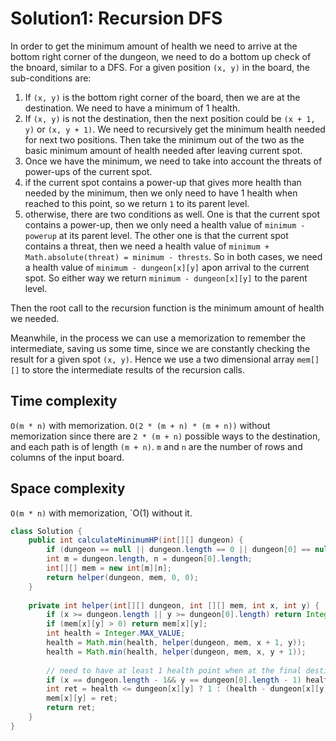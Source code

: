 # Solution1: Recursion DFS

In order to get the minimum amount of health we need to arrive at the bottom right corner of the dungeon, we need to do a bottom up check of the bnoard, similar to a DFS. For a given position `(x, y)` in the board, the sub-conditions are:  
1. If `(x, y)` is the bottom right corner of the board, then we are at the destination. We need to have a minimum of 1 health.  
2. If `(x, y)` is not the destination, then the next position could be `(x + 1, y)` or `(x, y + 1)`. We need to recursively get the minimum health needed for next two positions. Then take the minimum out of the two as the basic minimum amount of health needed after leaving current spot.  
3. Once we have the minimum, we need to take into account the threats of power-ups of the current spot. 
  1. if the current spot contains a power-up that gives more health than needed by the minimum, then we only need to have 1 health when reached to this point, so we return `1` to its parent level.  
  2. otherwise, there are two conditions as well. One is that the current spot contains a power-up, then we only need a health value of `minimum - powerup` at its parent level. The other one is that the current spot contains a threat, then we need a health value of `minimum + Math.absolute(threat) = minimum - thrests`. So in both cases, we need a health value of `minimum - dungeon[x][y]` apon arrival to the current spot. So either way we return `minimum - dungeon[x][y]` to the parent level.  
  
Then the root call to the recursion function is the minimum amount of health we needed. 

Meanwhile, in the process we can use a memorization to remember the intermediate, saving us some time, since we are constantly checking the result for a given spot `(x, y)`. Hence we use a two dimensional array `mem[][]` to store the intermediate results of the recursion calls. 

## Time complexity

`O(m * n)` with memorization. `O(2 * (m + n) * (m + n))` without memorization since there are `2 * (m + n)` possible ways to the destination, and each path is of length `(m + n)`. `m` and `n` are the number of rows and columns of the input board. 

## Space complexity 

`O(m * n)` with memorization, `O(1) without it. 

```java
class Solution {
    public int calculateMinimumHP(int[][] dungeon) {
        if (dungeon == null || dungeon.length == 0 || dungeon[0] == null || dungeon[0].length == 0) return -1;
        int m = dungeon.length, n = dungeon[0].length;
        int[][] mem = new int[m][n];
        return helper(dungeon, mem, 0, 0);
    }
    
    private int helper(int[][] dungeon, int [][] mem, int x, int y) {
        if (x >= dungeon.length || y >= dungeon[0].length) return Integer.MAX_VALUE;
        if (mem[x][y] > 0) return mem[x][y];
        int health = Integer.MAX_VALUE;
        health = Math.min(health, helper(dungeon, mem, x + 1, y));
        health = Math.min(health, helper(dungeon, mem, x, y + 1));
        
        // need to have at least 1 health point when at the final destination
        if (x == dungeon.length - 1&& y == dungeon[0].length - 1) health = 1;
        int ret = health <= dungeon[x][y] ? 1 : (health - dungeon[x][y]);
        mem[x][y] = ret;
        return ret;
    }
} 
```

